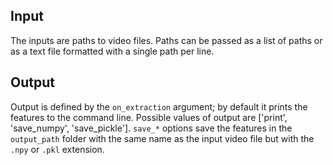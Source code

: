 
## Input
The inputs are paths to video files.
Paths can be passed as a list of paths or as a text file formatted with a single path per line.


## Output
Output is defined by the `on_extraction` argument; by default it prints the features to the command line.
Possible values of output are ['print', 'save_numpy', 'save_pickle']. `save_*` options save the features in
the `output_path` folder with the same name as the input video file but with the `.npy` or `.pkl` extension.


